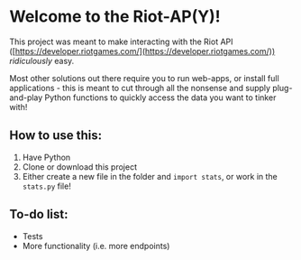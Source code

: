 # Welcome to the Riot-AP(Y)!
This project was meant to make interacting with the Riot API ([https://developer.riotgames.com/](https://developer.riotgames.com/)) *ridiculously* easy.  

Most other solutions out there require you to run web-apps, or install full applications - this is meant to cut through all the nonsense and supply plug-and-play Python functions to quickly access the data you want to tinker with!

## How to use this:
 1. Have Python
 2. Clone or download this project
 3. Either create a new file in the folder and `import stats`, or work in the `stats.py` file!

## To-do list:
* Tests
* More functionality (i.e. more endpoints)